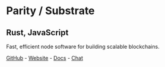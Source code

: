 # Parity / Substrate
## Rust, JavaScript

Fast, efficient node software for building scalable blockchains.

[GitHub](https://github.com/paritytech/) - [Website](https://www.parity.io/) - [Docs](https://substrate.dev/en/) - [Chat](https://riot.im/app/#/room/!HzySYSaIhtyWrwiwEV:matrix.org)